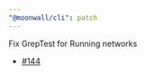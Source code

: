 ```yaml
---
"@moonwall/cli": patch
---
```


Fix GrepTest for Running networks
- [#144](https://github.com/Moonsong-Labs/moonwall/issues/144)
